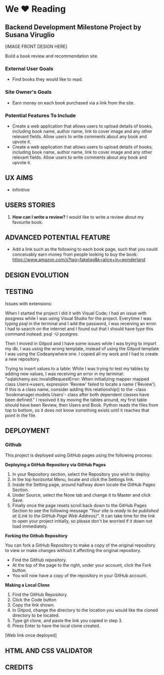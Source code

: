 # We ❤️ Reading
## Backend Development Milestone Project by Susana Viruglio

[IMAGE FRONT DESIGN HERE] 

Build a book review and recommendation site.


### External User Goals

- Find books they would like to read.

### Site Owner's Goals

- Earn money on each book purchased via a link from the site.

### Potential Features To Include

- Create a web application that allows users to upload details of books, including book name, author name, link to cover image and any other relevant fields. Allow users to write comments about any book and upvote it.
- Create a web application that allows users to upload details of books, including book name, author name, link to cover image and any other relevant fields. Allow users to write comments about any book and upvote it. 

## UX AIMS

- Infinitive


## USERS STORIES

1. **How can I write a review?** I would like to write a review about my favourite book.

## ADVANCED POTENTIAL FEATURE

- Add a link such as the following to each book page, such that you could conceivably earn money from people looking to buy the book: https://www.amazon.com/s?tag=faketag&k=alice+in+wonderland 

## DESIGN EVOLUTION



## TESTING 

Issues with extensions:

When I started the project I did it with Visual Code; I had an issue with posgress while I was using Visual Studio for the project. Everytime I was typing psql in the terminal and I add the password, I was receiving an error. I had to search on the internet and I found out that I should have type this command instead: psql -U postgres.

Then I moved in Gitpod and I have some issues while I was trying to import my db. I was using the wrong template, instead of using the Gitpod template I was using the Codeanywhere one. I copied all my work and I had to create a new repository.

Trying to insert values to a table:
While I was trying to test my tables by adding new values, I was receiving an error in my terminal: "sqlalchemy.exc.InvalidRequestError: When initializing mapper mapped class Users->users, expression 'Review' failed to locate a name ('Review'). If this is a class name, consider adding this relationship() to the -class 'bookmanager.models.Users'- class after both dependent classes have been defined." I resolved it by moving the tables around, my first table should have been Review, then Users and Book. Python reads the files from top to bottom, so it does not know something exists until it reaches that point in the file.

## DEPLOYMENT

### Github

This project is deployed using GitHub pages using the following process:

**Deploying a GitHub Repository via GitHub Pages**

1. In your Repository section, select the Repository you wish to deploy.
2. In the top horizontal Menu, locate and click the Settings link.
3. Inside the Setting page, around halfway down locate the GitHub Pages Section.
4. Under Source, select the None tab and change it to Master and click Save.
5. Finally once the page resets scroll back down to the GitHub Pages Section to see the following message *"Your site is ready to be published at (Link to the GitHub Page Web Address)"*. It can take time for the link to open your project initially, so please don't be worried if it down not load immediately.

**Forking the Github Repository**

You can fork a GitHub Repository to make a copy of the original repository to view or make changes without it affecting the original repository.

- Find the GitHub repository.
- At the top of the page to the right, under your account, click the Fork button.
- You will now have a copy of the repository in your GitHub account.
  
**Making a Local Clone**

1. Find the GitHub Repository.
2. Click the Code button
3. Copy the link shown.
4. In Gitpod, change the directory to the location you would like the cloned directory to be located.
5. Type git clone, and paste the link you copied in step 3.
6. Press Enter to have the local clone created.

[Web link once deployed]

## HTML AND CSS VALIDATOR


## CREDITS

